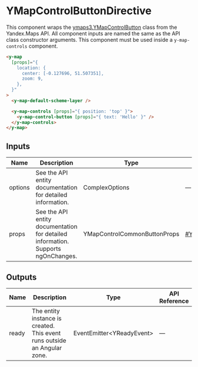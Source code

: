 # YMapControlButtonDirective


This component wraps the [ymaps3.YMapControlButton](https://yandex.ru/dev/jsapi30/doc/ru/ref/#class-ymapcontrolbutton) class from the Yandex.Maps API.
All component inputs are named the same as the API class constructor arguments. This component must be used inside a `y-map-controls` component.

```html
<y-map
  [props]="{
    location: {
      center: [-0.127696, 51.507351],
      zoom: 9,
    },
  }"
>
  <y-map-default-scheme-layer />

  <y-map-controls [props]="{ position: 'top' }">
    <y-map-control-button [props]="{ text: 'Hello' }" />
  </y-map-controls>
</y-map>
```




## Inputs
| Name    | Description                                                                          | Type                         | API Reference                                                                                           |
| ------- | ------------------------------------------------------------------------------------ | ---------------------------- | ------------------------------------------------------------------------------------------------------- |
| options |   See the API entity documentation for detailed information.                         | ComplexOptions<YMap>         | —                                                                                                       |
| props   |   See the API entity documentation for detailed information. Supports ngOnChanges.   | YMapControlCommonButtonProps | [#YMapControlCommonButtonProps](https://yandex.ru/dev/jsapi30/doc/ru/ref/#YMapControlCommonButtonProps) |

## Outputs
| Name  | Description                                                                 | Type                                         | API Reference |
| ----- | --------------------------------------------------------------------------- | -------------------------------------------- | ------------- |
| ready |   The entity instance is created. This event runs outside an Angular zone.  | EventEmitter<YReadyEvent<YMapControlButton>> | —             |